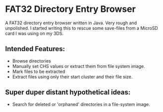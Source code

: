 # FAT32 Directory Entry Browser

A FAT32 directory entry browser written in Java. Very rough and unpolished. I started writing this to rescue some save-files from a MicroSD card I was using on my 3DS.

## Intended Features:
* Browse directories
* Manually set CHS values or extract them from file system image.
* Mark files to be extracted
* Extract files using only their start cluster and their file size.

## Super duper distant hypothetical ideas:
* Search for deleted or 'orphaned' directories in a file-system image.